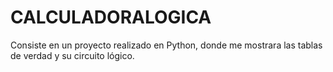 # CALCULADORALOGICA
Consiste en un proyecto realizado en Python, donde me mostrara las tablas de verdad y su circuito lógico.
